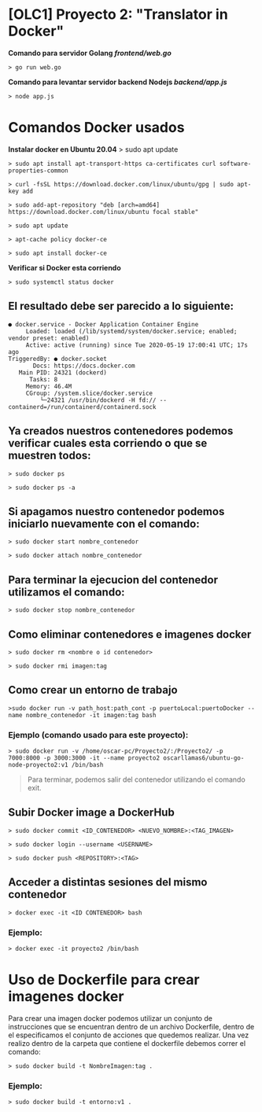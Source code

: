 # [OLC1] Proyecto 2: "Translator in Docker"

**Comando para servidor Golang _frontend/web.go_**

    > go run web.go

**Comando para levantar servidor backend Nodejs _backend/app.js_**

    > node app.js

# Comandos Docker usados

**Instalar docker en Ubuntu 20.04**
    > sudo apt update

    > sudo apt install apt-transport-https ca-certificates curl software-properties-common

    > curl -fsSL https://download.docker.com/linux/ubuntu/gpg | sudo apt-key add 

    > sudo add-apt-repository "deb [arch=amd64] https://download.docker.com/linux/ubuntu focal stable"

    > sudo apt update

    > apt-cache policy docker-ce

    > sudo apt install docker-ce

**Verificar si Docker esta corriendo**

    > sudo systemctl status docker

## El resultado debe ser parecido a lo siguiente:



    ● docker.service - Docker Application Container Engine
         Loaded: loaded (/lib/systemd/system/docker.service; enabled; vendor preset: enabled)
         Active: active (running) since Tue 2020-05-19 17:00:41 UTC; 17s ago
    TriggeredBy: ● docker.socket
           Docs: https://docs.docker.com
       Main PID: 24321 (dockerd)
          Tasks: 8
         Memory: 46.4M
         CGroup: /system.slice/docker.service
             └─24321 /usr/bin/dockerd -H fd:// --containerd=/run/containerd/containerd.sock

             
## Ya creados nuestros contenedores podemos verificar cuales esta corriendo o que se muestren todos:

    > sudo docker ps

    > sudo docker ps -a

## Si apagamos nuestro contenedor podemos iniciarlo nuevamente con el comando:

    > sudo docker start nombre_contenedor

    > sudo docker attach nombre_contenedor

## Para terminar la ejecucion del contenedor utilizamos el comando:

    > sudo docker stop nombre_contenedor

## Como eliminar contenedores e imagenes docker


    > sudo docker rm <nombre o id contenedor>

    > sudo docker rmi imagen:tag


## Como crear un entorno de trabajo

    >sudo docker run -v path_host:path_cont -p puertoLocal:puertoDocker --name nombre_contenedor -it imagen:tag bash

### Ejemplo (comando usado para este proyecto):

    > sudo docker run -v /home/oscar-pc/Proyecto2/:/Proyecto2/ -p 7000:8000 -p 3000:3000 -it --name proyecto2 oscarllamas6/ubuntu-go-node-proyecto2:v1 /bin/bash



> Para terminar, podemos salir del contenedor utilizando el comando exit.

## Subir Docker image a DockerHub

    > sudo docker commit <ID_CONTENEDOR> <NUEVO_NOMBRE>:<TAG_IMAGEN>

    > sudo docker login --username <USERNAME>

    > sudo docker push <REPOSITORY>:<TAG>

## Acceder a distintas sesiones del mismo contenedor

    > docker exec -it <ID CONTENEDOR> bash

### Ejemplo:

    > docker exec -it proyecto2 /bin/bash


# Uso de Dockerfile para crear imagenes docker
Para crear una imagen docker podemos utilizar un conjunto de instrucciones que se encuentran dentro de un archivo Dockerfile, dentro de el especificamos el conjunto de acciones que quedemos realizar. Una vez realizo dentro de la carpeta que contiene el dockerfile debemos correr el comando:

    > sudo docker build -t NombreImagen:tag .

### Ejemplo:

    > sudo docker build -t entorno:v1 .
